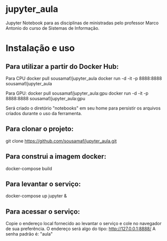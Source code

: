 # jupyter_aula
Jupyter Notebook para as disciplinas de ministradas pelo professor Marco Antonio do curso de Sistemas de Informação.


# Instalação e uso

## Para utilizar a partir do Docker Hub:

Para CPU
docker pull sousamaf/jupyter_aula
docker run -d -it -p 8888:8888 sousamaf/jupyter_aula

Para GPU:
docker pull sousamaf/jupyter_aula:gpu
docker run -d -it -p 8888:8888 sousamaf/jupyter_aula:gpu

Será criado o diretório "notebooks" em seu home para
persistir os arquivos criados durante o uso da ferramenta.

## Para clonar o projeto:
git clone https://github.com/sousamaf/jupyter_aula.git

## Para construi a imagem docker:
docker-compose build 

## Para levantar o serviço:
docker-compose up jupyter &

## Para acessar o serviço:
Copie o endereço local fornecido ao levantar o serviço e cole no navegador de sua preferência. 
O endereço será algo do tipo: http://127.0.0.1:8888/
A senha padrão é: "aula"